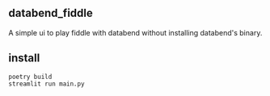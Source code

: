 ## databend_fiddle

A simple ui to play fiddle with databend without installing databend's binary.
## install

```shell
poetry build
streamlit run main.py
```